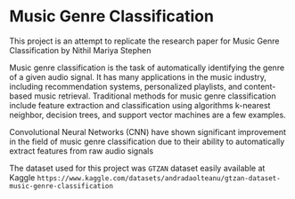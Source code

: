 # Music Genre Classification

This project is an attempt to replicate the research paper for Music Genre Classification by Nithil Mariya Stephen

Music genre classification is the task of automatically identifying the genre of a given audio
signal. It has many applications in the music industry, including recommendation systems,
personalized playlists, and content-based music retrieval. Traditional methods for music genre
classification include feature extraction and classification using algorithms k-nearest
neighbor, decision trees, and support vector machines are a few examples.

Convolutional Neural Networks (CNN) have shown significant improvement in the field of
music genre classification due to their ability to automatically extract features from raw audio
signals

The dataset used for this project was ```GTZAN``` dataset easily available at Kaggle
```https://www.kaggle.com/datasets/andradaolteanu/gtzan-dataset-music-genre-classification```

